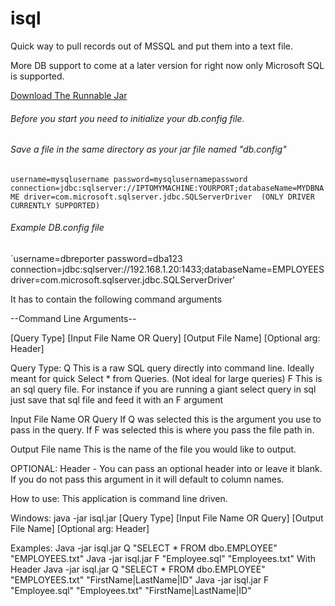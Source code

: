 # isql
Quick way to pull records out of MSSQL and put them into a text file.

More DB support to come at a later version for right now only Microsoft SQL is supported.

<a href="https://files.fm/f/key3qdsr">Download The Runnable Jar</a>

###### Before you start you need to initialize your db.config file.
###### Save a file in  the same directory as your jar file named "db.config"

`username=mysqlusername
password=mysqlusernamepassword
connection=jdbc:sqlserver://IPTOMYMACHINE:YOURPORT;databaseName=MYDBNAME
driver=com.microsoft.sqlserver.jdbc.SQLServerDriver  (ONLY DRIVER CURRENTLY SUPPORTED)`

###### Example DB.config file
  `username=dbreporter
  password=dba123
  connection=jdbc:sqlserver://192.168.1.20:1433;databaseName=EMPLOYEES
  driver=com.microsoft.sqlserver.jdbc.SQLServerDriver'

It has to contain the following command arguments

--Command Line Arguments--

[Query Type] [Input File Name OR Query] [Output File Name] [Optional arg: Header]

Query Type:
  Q This is a raw SQL query directly into command line. Ideally meant for quick Select * from Queries. (Not ideal for large queries)
  F This is an sql query file. For instance if you are running a giant select query in sql just save that sql file and feed it with an F argument

Input File Name OR Query
  If Q was selected this is the argument you use to pass in the query.
  If F was selected this is where you pass the file path in.

Output File name
  This is the name of the file you would like to output.
  
OPTIONAL:
  Header - You can pass an optional header into or leave it blank. If you do not pass this argument in it will default to column names.

How to use:
  This application is command line driven.
  
  Windows:
    java -jar isql.jar [Query Type] [Input File Name OR Query] [Output File Name] [Optional arg: Header]

Examples:
    Java -jar isql.jar Q "SELECT * FROM dbo.EMPLOYEE" "EMPLOYEES.txt"
    Java -jar isql.jar F "Employee.sql" "Employees.txt"
With Header
    Java -jar isql.jar Q "SELECT * FROM dbo.EMPLOYEE" "EMPLOYEES.txt" "FirstName|LastName|ID"
    Java -jar isql.jar F "Employee.sql" "Employees.txt" "FirstName|LastName|ID"
